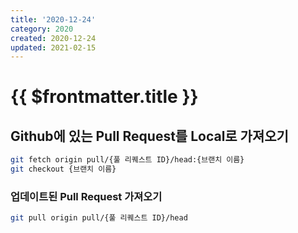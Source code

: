 ```yaml
---
title: '2020-12-24'
category: 2020
created: 2020-12-24
updated: 2021-02-15
---
```


# {{ $frontmatter.title }}

## Github에 있는 Pull Request를 Local로 가져오기

```bash
git fetch origin pull/{풀 리퀘스트 ID}/head:{브랜치 이름}
git checkout {브랜치 이름}
```

### 업데이트된 Pull Request 가져오기

```bash
git pull origin pull/{풀 리퀘스트 ID}/head
```
